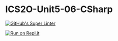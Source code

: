 # ICS2O-Unit5-06-CSharp

[![GitHub's Super Linter](https://github.com/CristianoSellitto/ICS2O-Unit5-06-CSharp/workflows/GitHub's%20Super%20Linter/badge.svg)](https://github.com/CristianoSellitto/ICS2O-Unit5-06-CSharp/actions)

[![Run on Repl.it](https://repl.it/badge/github/CristianoSellitto/ICS2O-Unit5-06-CSharp)](https://repl.it/github/CristianoSellitto/ICS2O-Unit5-06-CSharp)
